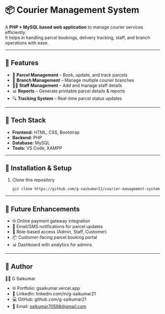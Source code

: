 # 📦 Courier Management System

A **PHP + MySQL based web application** to manage courier services efficiently.  
It helps in handling parcel bookings, delivery tracking, staff, and branch operations with ease.

---

## 🔹 Features
- 🚚 **Parcel Management** – Book, update, and track parcels  
- 🏢 **Branch Management** – Manage multiple courier branches  
- 👨‍💼 **Staff Management** – Add and manage staff details  
- 📊 **Reports** – Generate printable parcel details & reports  
- 🔍 **Tracking System** – Real-time parcel status updates  

---

## 🔹 Tech Stack
- **Frontend:** HTML, CSS, Bootstrap  
- **Backend:** PHP  
- **Database:** MySQL  
- **Tools:** VS Code, XAMPP  

---

## 🔹 Installation & Setup
1. Clone this repository  
   ```bash
   git clone https://github.com/g-saikumar21/courier-management-system.git
   ```

---

## 🔹 Future Enhancements
- 🌐 Online payment gateway integration  
- 📩 Email/SMS notifications for parcel updates  
- 🔑 Role-based access (Admin, Staff, Customer)  
- 📦 Customer-facing parcel booking portal  
- 📊 Dashboard with analytics for admins  

---

## 🔹 Author
👨‍💻 G Saikumar  

- 🌐 Portfolio: gsaikumar.vercel.app  
- 🔗 LinkedIn: linkedin.com/in/g-saikumar21  
- 💻 GitHub: github.com/g-saikumar21  
- 📧 Email: saikumar70598@gmail.com  
